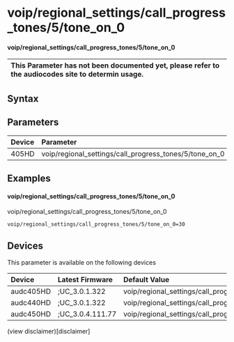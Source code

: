 ﻿---
description: voip/regional_settings/call_progress_tones/5/tone_on_0
search: false
---

# voip/regional_settings/call_progress_tones/5/tone_on_0

#### voip/regional_settings/call_progress_tones/5/tone_on_0


| This Parameter has not been documented yet, please refer to the audiocodes site to determin usage.  | 
| :--- |

## Syntax

## Parameters
|Device|Parameter|value|Description|
|:---|:---|:---|:---|
| 405HD | voip/regional_settings/call_progress_tones/5/tone_on_0 |  |  |

## Examples
#### voip/regional_settings/call_progress_tones/5/tone_on_0

voip/regional_settings/call_progress_tones/5/tone_on_0

```
voip/regional_settings/call_progress_tones/5/tone_on_0=30
```

## Devices
This parameter is available on the following devices

| Device | Latest Firmware | Default Value |
|:---|:---|:---|
| audc405HD | ;UC_3.0.1.322 | voip/regional_settings/call_progress_tones/5/tone_on_0=30 
| audc440HD | ;UC_3.0.1.322 | voip/regional_settings/call_progress_tones/5/tone_on_0=30 
| audc450HD | ;UC_3.0.4.111.77 | voip/regional_settings/call_progress_tones/5/tone_on_0=30 

(view disclaimer)[disclaimer]
